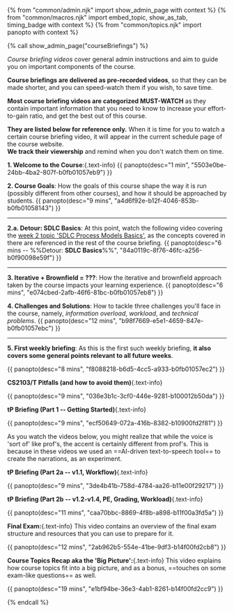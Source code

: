 {% from "common/admin.njk" import show_admin_page with context %}
{% from "common/macros.njk" import embed_topic, show_as_tab, timing_badge with context %}
{% from "common/topics.njk" import  panopto with context %}

{% call show_admin_page("courseBriefings") %}
<div id="main">

<p class="lead text-secondary"><em>Course briefing videos</em> cover general admin instructions and aim to guide you on important components of the course.</p>

**Course briefings are delivered as pre-recorded videos**, so that they can be made shorter, and you can speed-watch them if you wish, to save time.

**Most course briefing videos are categorized MUST-WATCH** as they contain important information that you need to know to increase your effort-to-gain ratio, and get the best out of this course.

**They are listed below for reference only.** When it is time for you to watch a certain course briefing video, it will appear in the current schedule page of the course website.<br>
**We track their viewership** and remind when you don't watch them on time.

<!-- ==================================================== -->

<panel type="info" header="#### Week 2 Course Briefings" expanded>
<div id="course-briefing-w2">

****1. Welcome to the Course****:{.text-info}
{{ panopto(desc="1 min", "5503e0be-24bb-4ba2-807f-b0fb01057eb9") }}

<span class="text-info">****2. Course Goals****</span>: How the goals of this course shape the way it is run (possibly different from other courses), and how it should be approached by students.
{{ panopto(desc="9 mins", "a4d6f92e-b12f-4046-853b-b0fb01058143") }}

<div class="indented-level2">

---

<span class="text-info">****2.a. Detour: SDLC Basics****</span>: At this point, watch the following video covering the [week 2 topic 'SDLC Process Models Basics'](topics.html#W2-2), as the concepts covered in there are referenced in the rest of the course briefing.
{{ panopto(desc="6 mins -- %%Detour: **SDLC Basics**%%", "84a0119c-8f76-46fc-a256-b0f90098e59f") }}

---
</div>


<span class="text-info">****3. Iterative + Brownfield = ???****</span>: How the iterative and brownfield approach taken by the course impacts your learning experience.
{{ panopto(desc="6 mins", "e074cbed-2afb-46f6-81bc-b0fb01057eb8") }}

<span class="text-info">****4. Challenges and Solutions****</span>: How to tackle three challenges you'll face in the course, namely, _information overload_, _workload_, and _technical problems_.
{{ panopto(desc="12 mins", "b98f7669-e5e1-4659-847e-b0fb01057ebc") }}

---

<span class="text-info">****5. First weekly briefing****</span>: As this is the first such weekly briefing, **it also covers some general points relevant to all future weeks**.

{{ panopto(desc="8 mins", "f8088218-b6d5-4cc5-a933-b0fb01057ec2") }}
</div>
</panel>

<!-- ==================================================== -->

<panel type="info" header="#### Week 3 Course Briefings" expanded>
<div id="course-briefing-w3">


****CS2103/T Pitfalls (and how to avoid them)****{.text-info}

{{ panopto(desc="9 mins", "036e3b1c-3cf0-446e-9281-b100012b50da") }}

</div>
</panel>

<!-- ==================================================== -->

<panel type="info" header="#### Week 4 Course Briefings" expanded>
<div id="course-briefing-w4">


****tP Briefing (Part 1 -- Getting Started)****{.text-info}

{{ panopto(desc="9 mins", "ecf50649-072a-416b-8382-b10900fd2f81") }}

</div>
</panel>

<!-- ==================================================== -->

<panel type="info" header="#### Week 7 Course Briefings" expanded>
<div id="course-briefing-w7">

<box type="warning" header="Noticed anything odd about the videos below?" seamless>

As you watch the videos below, you might realize that while the voice is 'sort of' like prof's, the accent is certainly different from prof's. This is because in these videos we used an ==AI-driven text-to-speech tool== to create the narrations, as an experiment.
</box>

****tP Briefing (Part 2a -- v1.1, Workflow)****{.text-info}


{{ panopto(desc="9 mins", "3de4b41b-758d-4784-aa26-b11e00f29217") }}

****tP Briefing (Part 2b -- v1.2-v1.4, PE, Grading, Workload)****{.text-info}

{{ panopto(desc="11 mins", "caa70bbc-8869-4f8b-a898-b11f00a3fd5a") }}

</div>
</panel>

<!-- ==================================================== -->

<panel type="info" header="#### Week 13 Course Briefings" expanded>
<div id="course-briefing-w13">

****Final Exam:****{.text-info} This video contains an overview of the final exam structure and resources that you can use to prepare for it.

{{ panopto(desc="12 mins", "2ab962b5-554e-41be-9df3-b14f00fd2cb8") }}

****Course Topics Recap aka the 'Big Picture':****{.text-info} This video explains how course topics fit into a big picture, and as a bonus, ==touches on some exam-like questions== as well.

{{ panopto(desc="19 mins", "e1bf94be-36e3-4ab1-8261-b14f00fd2cc9") }}

</div>
</panel>

<!-- ==================================================== -->

</div>
{% endcall %}

